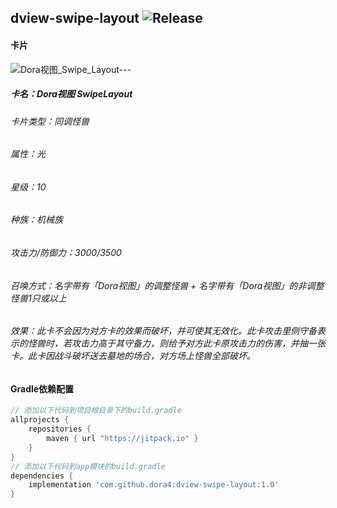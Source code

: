 dview-swipe-layout
![Release](https://jitpack.io/v/dora4/dview-swipe-layout.svg)
--------------------------------

#### 卡片

![Dora视图_Swipe_Layout---](https://github.com/user-attachments/assets/0913d8ac-3f5f-4038-a8c7-d49c33c2fc5b)
##### 卡名：Dora视图 SwipeLayout
###### 卡片类型：同调怪兽
###### 属性：光
###### 星级：10
###### 种族：机械族
###### 攻击力/防御力：3000/3500
###### 召唤方式：名字带有「Dora视图」的调整怪兽 + 名字带有「Dora视图」的非调整怪兽1只或以上
###### 效果：此卡不会因为对方卡的效果而破坏，并可使其无效化。此卡攻击里侧守备表示的怪兽时，若攻击力高于其守备力，则给予对方此卡原攻击力的伤害，并抽一张卡。此卡因战斗破坏送去墓地的场合，对方场上怪兽全部破坏。

#### Gradle依赖配置

```groovy
// 添加以下代码到项目根目录下的build.gradle
allprojects {
    repositories {
        maven { url "https://jitpack.io" }
    }
}
// 添加以下代码到app模块的build.gradle
dependencies {
    implementation 'com.github.dora4:dview-swipe-layout:1.0'
}
```

